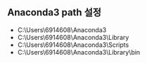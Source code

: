 ## Anaconda3 path 설정

- C:\Users\6914608\Anaconda3
- C:\Users\6914608\Anaconda3\Library
- C:\Users\6914608\Anaconda3\Scripts
- C:\Users\6914608\Anaconda3\Library\bin

